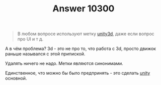 ﻿---
title: "Answer 10300"
se.owner.user_id: 15479
se.owner.display_name: "Suvitruf - Andrei Apanasik"
se.owner.link: "https://ru.meta.stackoverflow.com/users/15479/suvitruf-andrei-apanasik"
se.answer_id: 10300
se.question_id: 10299
se.post_type: answer
se.is_accepted: False
---
<blockquote>
  <p>В любом вопросе используют метку <a href="https://ru.stackoverflow.com/questions/tagged/unity3d" class="post-tag" title="показать вопросы с меткой [unity3d]" rel="tag">unity3d</a>, даже если вопрос про UI и т д.</p>
</blockquote>

<p>А в чём проблема? 3d - это не про то, что работа с 3d, просто движок раньше назывался с этой припиской.</p>

<p>Удалять ничего не надо. Метки являются синонимами.</p>

<p>Единственное, что можно бы было предпринять - это сделать <a href="https://ru.stackoverflow.com/questions/tagged/unity" class="post-tag" title="показать вопросы с меткой [unity]" rel="tag">unity</a> основной.</p>
